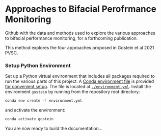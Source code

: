 
# Approaches to Bifacial Perofrmance Monitoring
Github with the data and methods used to explore the various approaches to bifacial performance monitoring, for a forthcoming publication.

This method explores the four approaches proposed in Gostein et al 2021 PVSC.


### Setup Python Environment

Set up a Python virtual environment that includes all packages required to run the various parts of this project. A [Conda environment file](https://conda.io/projects/conda/en/latest/user-guide/tasks/manage-environments.html) is provided [for convenient setup](https://conda.io/projects/conda/en/latest/user-guide/tasks/manage-environments.html#creating-an-environment-from-an-environment-yml-file). The file is located at [``./environment.yml``](environment.yml). Install the environment `gostein` by running from the repository root directory:

```bash
conda env create -f environment.yml
```

and activate the environment:

```bash
conda activate gostein
```

You are now ready to build the documentation...

